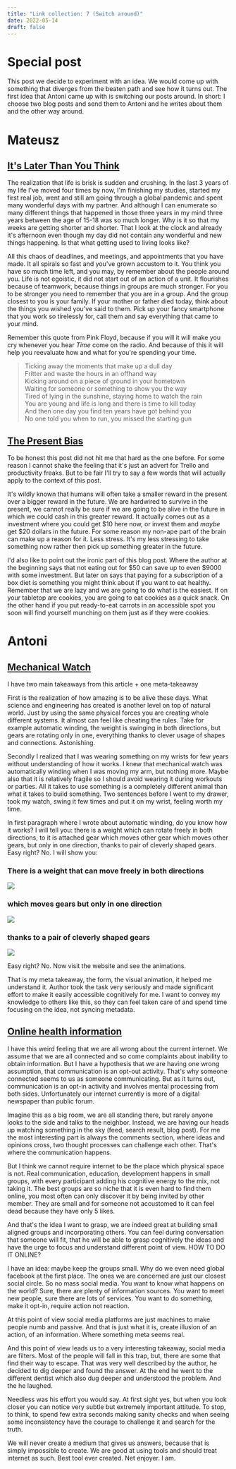 ```yaml
---
title: "Link collection: 7 (Switch around)"
date: 2022-05-14
draft: false
---
```


# Special post

This post we decide to experiment with an idea.
We would come up with something that diverges from the beaten path and see how it turns out.
The first idea that Antoni came up with is switching our posts around.
In short: I choose two blog posts and send them to Antoni and he writes about them and the other way around.

# Mateusz

## [It's Later Than You Think](https://sahilbloom.substack.com/p/its-later-than-you-think?ref=refind&s=r)

The realization that life is brisk is sudden and crushing.
In the last 3 years of my life I've moved four times by now, I'm finishing my studies, started my first real job, went and still am going through a global pandemic and spent many wonderful days with my partner.
And although I can enumerate so many different things that happened in those three years in my mind three years between the age of 15-18 was so much longer.
Why is it so that my weeks are getting shorter and shorter.
That I look at the clock and already it's afternoon even though my day did not contain any wonderful and new things happening.
Is that what getting used to living looks like?

All this chaos of deadlines, and meetings, and appointments that you have made.
It all spirals so fast and you've grown accustom to it.
You think you have so much time left, and you may, by remember about the people around you.
Life is not egoistic, it did not start out of an action of a unit.
It flourishes because of teamwork, because things in groups are much stronger.
For you to be stronger you need to remember that you are in a group.
And the group closest to you is your family.
If your mother or father died today, think about the things you wished you've said to them.
Pick up your fancy smartphone that you work so tirelessly for, call them and say everything that came to your mind.

Remember this quote from Pink Floyd, because if you will it will make you cry whenever you hear _Time_ come on the radio.
And because of this it will help you reevaluate how and what for you're spending your time.

> Ticking away the moments that make up a dull day  
> Fritter and waste the hours in an offhand way  
> Kicking around on a piece of ground in your hometown  
> Waiting for someone or something to show you the way  
> Tired of lying in the sunshine, staying home to watch the rain  
> You are young and life is long and there is time to kill today  
> And then one day you find ten years have got behind you  
> No one told you when to run, you missed the starting gun  

## [The Present Bias](https://blog.trello.com/the-present-bias-why-you-keep-sabotaging-your-future-and-how-to-stop?ref=refind)

To be honest this post did not hit me that hard as the one before.
For some reason I cannot shake the feeling that it's just an advert for Trello and productivity freaks.
But to be fair I'll try to say a few words that will actually apply to the context of this post.

It's wildly known that humans will often take a smaller reward in the present over a bigger reward in the future.
We are hardwired to survive in the present, we cannot really be sure if we are going to be alive in the future in which we could cash in this greater reward.
It actually comes out as a investment where you could get $10 here now, or invest them and _maybe_ get $20 dollars in the future.
For some reason my non-ape part of the brain can make up a reason for it.
Less stress.
It's my less stressing to take something now rather then pick up something greater in the future.

I'd also like to point out the ironic part of this blog post.
Where the author at the beginning says that not eating out for $50 can save up to even $9000 with some investment.
But later on says that paying for a subscription of a box diet is something you might think about if you want to eat healthy.
Remember that we are lazy and we are going to do what is the easiest.
If on your tabletop are cookies, you are going to eat cookies as a quick snack.
On the other hand if you put ready-to-eat carrots in an accessible spot you soon will find yourself munching on them just as if they were cookies. 

# Antoni 

## [Mechanical Watch](https://ciechanow.ski/mechanical-watch/)

I have two main takeaways from this article + one meta-takeaway

First is the realization of how amazing is to be alive these days. What science and engineering has created is another level on top of natural world. Just by using the same physical forces you are creating whole different systems. It almost can feel like cheating the rules. Take for example automatic winding, the weight is swinging in both directions, but gears are rotating only in one, everything thanks to clever usage of shapes and connections. Astonishing.

Secondly I realized that I was wearing something on my wrists for few years without understanding of how it works. I knew that mechanical watch was automatically winding when I was moving my arm, but nothing more. Maybe also that it is relatively fragile so I should avoid wearing it during workouts or parties. All it takes to use something is a completely different animal than what it takes to build something. Two sentences before I went to my drawer, took my watch, swing it few times and put it on my wrist, feeling worth my time.

In first paragraph where I wrote about automatic winding, do you know how it works? I will tell you: there is a weight which can rotate freely in both directions, to it is attached gear which moves other gear which moves other gears, but only in one direction, thanks to pair of cleverly shaped gears. Easy right? No. I will show you:

### There is a weight that can move freely in both directions
![](./../static/img/antooni/07/weight.png)

### which moves gears but only in one direction
![](./../static/img/antooni/07/gears.png)

### thanks to a pair of cleverly shaped gears
![](./../static/img/antooni/07/two-build.png)

Easy right? No. Now visit the website and see the animations. 

That is my meta takeaway, the form, the visual animation, it helped me understand it. Author took the task very seriously and made significant effort to make it easily accessible cognitively for me. I want to convey my knowledge to others like this, so they can feel taken care of and spend time focusing on the idea, not syncing metadata.


## [Online health information](https://blog.tjcx.me/p/google-terrible-health-information?s=r)

I have this weird feeling that we are all wrong about the current internet. We assume that we are all connected and so come complaints about inability to obtain information. But I have a hypothesis that we are having one wrong assumption, that communication is an opt-out activity. That's why someone connected seems to us as someone communicating. But as it turns out, communication is an opt-in activity and involves mental processing from both sides. Unfortunately our internet currently is more of a digital newspaper than public forum.

Imagine this as a big room, we are all standing there, but rarely anyone looks to the side and talks to the neighbor. Instead, we are having our heads up watching something in the sky (feed, search result, blog post). For me the most interesting part is always the comments section, where ideas and opinions cross, two thought processes can challenge each other. That's where the communication happens. 

But I think we cannot require internet to be the place which physical space is not. Real communication, education, development happens in small groups, with every participant adding his cognitive energy to the mix, not taking it. The best groups are so niche that it is even hard to find them online, you most often can only discover it by being invited by other member. They are small and for someone not accustomed to it can feel dead because they have only 5 likes. 

And that's the idea I want to grasp, we are indeed great at building small aligned groups and incorporating others. You can feel during conversation that someone will fit, that he will be able to grasp cognitively the ideas and have the urge to focus and understand different point of view. HOW TO DO IT ONLINE? 

I have an idea: maybe keep the groups small. Why do we even need global facebook at the first place. The ones we are concerned are just our closest social circle. So no mass social media. You want to know what happens on the world? Sure, there are plenty of information sources. You want to meet new people, sure there are lots of services. You want to do something, make it opt-in, require action not reaction.

At this point of view social media platforms are just machines to make people numb and passive. And that is just what it is, create illusion of an action, of an information. Where something meta seems real. 

And this point of view leads us to a very interesting takeaway, social media are filters. Most of the people will fall in this trap, but, there are some that find their way to escape. That was very well described by the author, he decided to dig deeper and found the answer. At the end he went to the different dentist which also dug deeper and understood the problem. And the he laughed.

Needless was his effort you would say. At first sight yes, but when you look closer you can notice very subtle but extremely important attitude. To stop, to think, to spend few extra seconds making sanity checks and when seeing some inconsistency have the courage to challenge it and search for the truth.

We will never create a medium that gives us answers, because that is simply impossible to create. 
We are good at using tools and should treat internet as such.
Best tool ever created.
Net enjoyer.
I am.